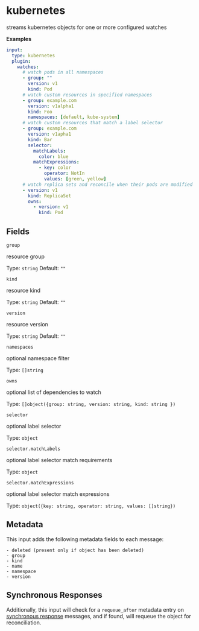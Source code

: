 # kubernetes

streams kubernetes objects for one or more configured watches

**Examples**
```yaml
input:
  type: kubernetes
  plugin:
    watches:
      # watch pods in all namespaces
      - group: ""
        version: v1
        kind: Pod
      # watch custom resources in specified namespaces
      - group: example.com
        version: v1alpha1
        kind: Foo
        namespaces: [default, kube-system]
      # watch custom resources that match a label selector
      - group: example.com
        version: v1apha1
        kind: Bar
        selector:
          matchLabels:
            color: blue
          matchExpressions:
            - key: color
              operator: NotIn
              values: [green, yellow]
      # watch replica sets and reconcile when their pods are modified
      - version: v1
        kind: ReplicaSet
        owns:
          - version: v1
            kind: Pod
```

## Fields

`group`

resource group

Type: `string`
Default: `""`

`kind`

resource kind

Type: `string`
Default: `""`

`version`

resource version

Type: `string`
Default: `""`

`namespaces`

optional namespace filter

Type: `[]string`

`owns`

optional list of dependencies to watch

Type: `[]object({group: string, version: string, kind: string })`

`selector`

optional label selector

Type: `object`

`selector.matchLabels`

optional label selector match requirements

Type: `object`

`selector.matchExpressions`

optional label selector match expressions

Type: `object({key: string, operator: string, values: []string})`


## Metadata

This input adds the following metadata fields to each message:

```
- deleted (present only if object has been deleted)
- group
- kind
- name
- namespace
- version
```

## Synchronous Responses

Additionally, this input will check for a `requeue_after` metadata entry on [synchronous response](https://www.benthos.dev/docs/guides/sync_responses) messages, and if found, will requeue the object for reconciliation.